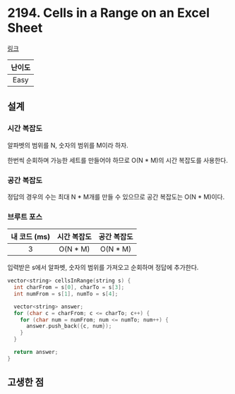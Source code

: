 # 2194. Cells in a Range on an Excel Sheet

[링크](https://leetcode.com/problems/cells-in-a-range-on-an-excel-sheet/)

| 난이도 |
| :----: |
|  Easy  |

## 설계

### 시간 복잡도

알파벳의 범위를 N, 숫자의 범위를 M이라 하자.

한번씩 순회하며 가능한 세트를 만들어야 하므로 O(N \* M)의 시간 복잡도를 사용한다.

### 공간 복잡도

정답의 경우의 수는 최대 N \* M개를 만들 수 있으므로 공간 복잡도는 O(N \* M)이다.

### 브루트 포스

| 내 코드 (ms) | 시간 복잡도 | 공간 복잡도 |
| :----------: | :---------: | :---------: |
|      3       |  O(N \* M)  |  O(N \* M)  |

입력받은 s에서 알파벳, 숫자의 범위를 가져오고 순회하며 정답에 추가한다.

```cpp
vector<string> cellsInRange(string s) {
  int charFrom = s[0], charTo = s[3];
  int numFrom = s[1], numTo = s[4];

  vector<string> answer;
  for (char c = charFrom; c <= charTo; c++) {
    for (char num = numFrom; num <= numTo; num++) {
      answer.push_back({c, num});
    }
  }

  return answer;
}
```

## 고생한 점
